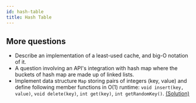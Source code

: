 ```yaml
---
id: hash-table
title: Hash Table
---
```


## More questions

- Describe an implementation of a least-used cache, and big-O notation of it.
- A question involving an API's integration with hash map where the buckets of hash map are made up of linked lists.
- Implement data structure `Map` storing pairs of integers (key, value) and define following member functions in O(1) runtime: `void insert(key, value)`, `void delete(key)`, `int get(key)`, `int getRandomKey()`. [(Solution)](http://blog.gainlo.co/index.php/2016/08/14/uber-interview-question-map-implementation/)
